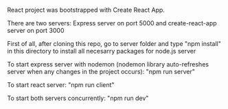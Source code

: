 React project was bootstrapped with Create React App.

There are two servers: Express server on port 5000 and create-react-app server on port 3000

First of all, after cloning this repo, go to server folder and type "npm install" in this directory to install all necesarry packages for node.js server

To start express server with nodemon (nodemon library auto-refreshes server when any changes in the project occurs):
"npm run server"

To start react server:
"npm run client"

To start both servers concurrently:
"npm run dev"
